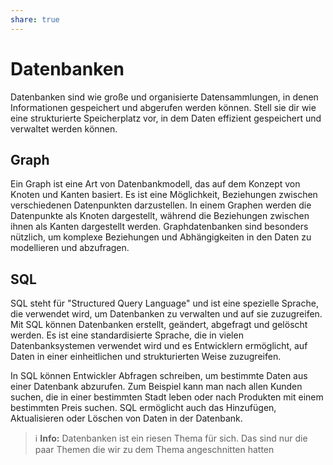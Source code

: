 ```yaml
---
share: true
---
```


# Datenbanken

Datenbanken sind wie große und organisierte Datensammlungen, in denen Informationen gespeichert und abgerufen werden können. Stell sie dir wie eine strukturierte Speicherplatz vor, in dem Daten effizient gespeichert und verwaltet werden können.

## Graph

Ein Graph ist eine Art von Datenbankmodell, das auf dem Konzept von Knoten und Kanten basiert. Es ist eine Möglichkeit, Beziehungen zwischen verschiedenen Datenpunkten darzustellen. In einem Graphen werden die Datenpunkte als Knoten dargestellt, während die Beziehungen zwischen ihnen als Kanten dargestellt werden. Graphdatenbanken sind besonders nützlich, um komplexe Beziehungen und Abhängigkeiten in den Daten zu modellieren und abzufragen.

## SQL

SQL steht für "Structured Query Language" und ist eine spezielle Sprache, die verwendet wird, um Datenbanken zu verwalten und auf sie zuzugreifen. Mit SQL können Datenbanken erstellt, geändert, abgefragt und gelöscht werden. Es ist eine standardisierte Sprache, die in vielen Datenbanksystemen verwendet wird und es Entwicklern ermöglicht, auf Daten in einer einheitlichen und strukturierten Weise zuzugreifen.

In SQL können Entwickler Abfragen schreiben, um bestimmte Daten aus einer Datenbank abzurufen. Zum Beispiel kann man nach allen Kunden suchen, die in einer bestimmten Stadt leben oder nach Produkten mit einem bestimmten Preis suchen. SQL ermöglicht auch das Hinzufügen, Aktualisieren oder Löschen von Daten in der Datenbank.

> ℹ **Info:**
> Datenbanken ist ein riesen Thema für sich. Das sind nur die paar Themen die wir zu dem Thema angeschnitten hatten


